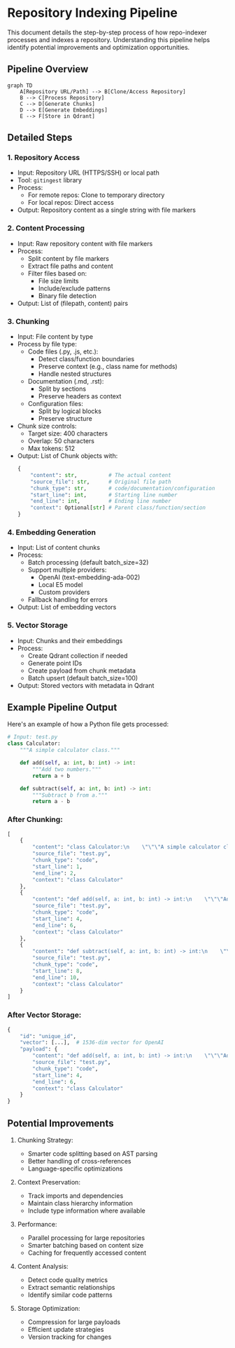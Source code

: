 # Repository Indexing Pipeline

This document details the step-by-step process of how repo-indexer processes and indexes a repository. Understanding this pipeline helps identify potential improvements and optimization opportunities.

## Pipeline Overview

```mermaid
graph TD
    A[Repository URL/Path] --> B[Clone/Access Repository]
    B --> C[Process Repository]
    C --> D[Generate Chunks]
    D --> E[Generate Embeddings]
    E --> F[Store in Qdrant]
```

## Detailed Steps

### 1. Repository Access
- Input: Repository URL (HTTPS/SSH) or local path
- Tool: `gitingest` library
- Process:
  * For remote repos: Clone to temporary directory
  * For local repos: Direct access
- Output: Repository content as a single string with file markers

### 2. Content Processing
- Input: Raw repository content with file markers
- Process:
  * Split content by file markers
  * Extract file paths and content
  * Filter files based on:
    - File size limits
    - Include/exclude patterns
    - Binary file detection
- Output: List of (filepath, content) pairs

### 3. Chunking
- Input: File content by type
- Process by file type:
  * Code files (.py, .js, etc.):
    - Detect class/function boundaries
    - Preserve context (e.g., class name for methods)
    - Handle nested structures
  * Documentation (.md, .rst):
    - Split by sections
    - Preserve headers as context
  * Configuration files:
    - Split by logical blocks
    - Preserve structure
- Chunk size controls:
  * Target size: 400 characters
  * Overlap: 50 characters
  * Max tokens: 512
- Output: List of Chunk objects with:
  ```python
  {
      "content": str,          # The actual content
      "source_file": str,      # Original file path
      "chunk_type": str,       # code/documentation/configuration
      "start_line": int,       # Starting line number
      "end_line": int,         # Ending line number
      "context": Optional[str] # Parent class/function/section
  }
  ```

### 4. Embedding Generation
- Input: List of content chunks
- Process:
  * Batch processing (default batch_size=32)
  * Support multiple providers:
    - OpenAI (text-embedding-ada-002)
    - Local E5 model
    - Custom providers
  * Fallback handling for errors
- Output: List of embedding vectors

### 5. Vector Storage
- Input: Chunks and their embeddings
- Process:
  * Create Qdrant collection if needed
  * Generate point IDs
  * Create payload from chunk metadata
  * Batch upsert (default batch_size=100)
- Output: Stored vectors with metadata in Qdrant

## Example Pipeline Output

Here's an example of how a Python file gets processed:

```python
# Input: test.py
class Calculator:
    """A simple calculator class."""

    def add(self, a: int, b: int) -> int:
        """Add two numbers."""
        return a + b

    def subtract(self, a: int, b: int) -> int:
        """Subtract b from a."""
        return a - b
```

### After Chunking:
```python
[
    {
        "content": "class Calculator:\n    \"\"\"A simple calculator class.\"\"\"\n",
        "source_file": "test.py",
        "chunk_type": "code",
        "start_line": 1,
        "end_line": 2,
        "context": "class Calculator"
    },
    {
        "content": "def add(self, a: int, b: int) -> int:\n    \"\"\"Add two numbers.\"\"\"\n    return a + b",
        "source_file": "test.py",
        "chunk_type": "code",
        "start_line": 4,
        "end_line": 6,
        "context": "class Calculator"
    },
    {
        "content": "def subtract(self, a: int, b: int) -> int:\n    \"\"\"Subtract b from a.\"\"\"\n    return a - b",
        "source_file": "test.py",
        "chunk_type": "code",
        "start_line": 8,
        "end_line": 10,
        "context": "class Calculator"
    }
]
```

### After Vector Storage:
```python
{
    "id": "unique_id",
    "vector": [...],  # 1536-dim vector for OpenAI
    "payload": {
        "content": "def add(self, a: int, b: int) -> int:\n    \"\"\"Add two numbers.\"\"\"\n    return a + b",
        "source_file": "test.py",
        "chunk_type": "code",
        "start_line": 4,
        "end_line": 6,
        "context": "class Calculator"
    }
}
```

## Potential Improvements

1. Chunking Strategy:
   - Smarter code splitting based on AST parsing
   - Better handling of cross-references
   - Language-specific optimizations

2. Context Preservation:
   - Track imports and dependencies
   - Maintain class hierarchy information
   - Include type information where available

3. Performance:
   - Parallel processing for large repositories
   - Smarter batching based on content size
   - Caching for frequently accessed content

4. Content Analysis:
   - Detect code quality metrics
   - Extract semantic relationships
   - Identify similar code patterns

5. Storage Optimization:
   - Compression for large payloads
   - Efficient update strategies
   - Version tracking for changes
